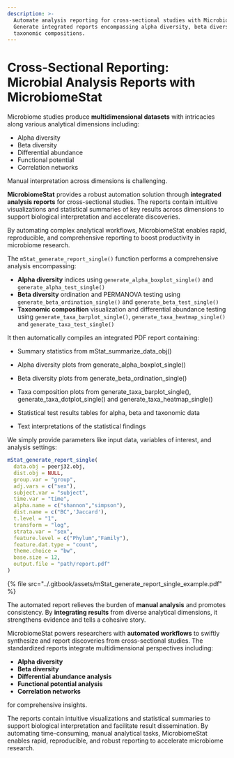 ```yaml
---
description: >-
  Automate analysis reporting for cross-sectional studies with MicrobiomeStat.
  Generate integrated reports encompassing alpha diversity, beta diversity and
  taxonomic compositions.
---
```


# Cross-Sectional Reporting: Microbial Analysis Reports with MicrobiomeStat

Microbiome studies produce **multidimensional datasets** with intricacies along various analytical dimensions including:

- Alpha diversity
- Beta diversity 
- Differential abundance
- Functional potential
- Correlation networks

Manual interpretation across dimensions is challenging. 

**MicrobiomeStat** provides a robust automation solution through **integrated analysis reports** for cross-sectional studies. The reports contain intuitive visualizations and statistical summaries of key results across dimensions to support biological interpretation and accelerate discoveries. 

By automating complex analytical workflows, MicrobiomeStat enables rapid, reproducible, and comprehensive reporting to boost productivity in microbiome research.

The `mStat_generate_report_single()` function performs a comprehensive analysis encompassing:

- **Alpha diversity** indices using `generate_alpha_boxplot_single()` and `generate_alpha_test_single()`
- **Beta diversity** ordination and PERMANOVA testing using `generate_beta_ordination_single()` and `generate_beta_test_single()` 
- **Taxonomic composition** visualization and differential abundance testing using `generate_taxa_barplot_single()`, `generate_taxa_heatmap_single()` and `generate_taxa_test_single()`

It then automatically compiles an integrated PDF report containing:

- Summary statistics from mStat_summarize_data_obj() 

- Alpha diversity plots from generate_alpha_boxplot_single()

- Beta diversity plots from generate_beta_ordination_single()

- Taxa composition plots from generate_taxa_barplot_single(), generate_taxa_dotplot_single() and generate_taxa_heatmap_single()

- Statistical test results tables for alpha, beta and taxonomic data

- Text interpretations of the statistical findings

We simply provide parameters like input data, variables of interest, and analysis settings:

```r
mStat_generate_report_single(
  data.obj = peerj32.obj, 
  dist.obj = NULL,   
  group.var = "group", 
  adj.vars = c("sex"),
  subject.var = "subject",   
  time.var = "time",
  alpha.name = c("shannon","simpson"),
  dist.name = c("BC",'Jaccard'),   
  t.level = "1",   
  transform = "log",
  strata.var = "sex",   
  feature.level = c("Phylum","Family"),
  feature.dat.type = "count",   
  theme.choice = "bw",
  base.size = 12,
  output.file = "path/report.pdf" 
)
```

{% file src="../.gitbook/assets/mStat_generate_report_single_example.pdf" %}

The automated report relieves the burden of **manual analysis** and promotes consistency. By **integrating results** from diverse analytical dimensions, it strengthens evidence and tells a cohesive story.

MicrobiomeStat powers researchers with **automated workflows** to swiftly synthesize and report discoveries from cross-sectional studies. The standardized reports integrate multidimensional perspectives including:

- **Alpha diversity** 
- **Beta diversity**
- **Differential abundance analysis**
- **Functional potential analysis**
- **Correlation networks**

for comprehensive insights. 

The reports contain intuitive visualizations and statistical summaries to support biological interpretation and facilitate result dissemination. By automating time-consuming, manual analytical tasks, MicrobiomeStat enables rapid, reproducible, and robust reporting to accelerate microbiome research.
